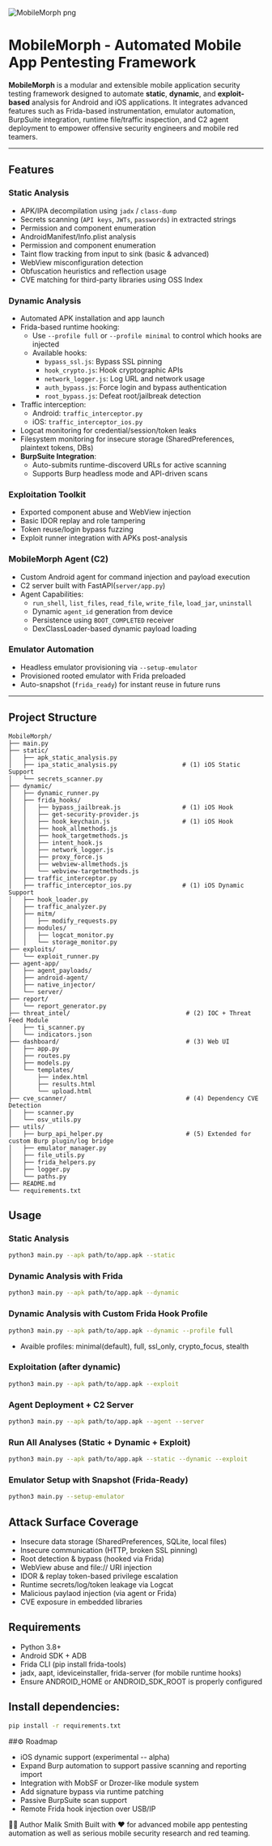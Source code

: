 ![MobileMorph png](https://github.com/user-attachments/assets/52233bb6-c5c1-48d8-b633-baa118f651a9)
# MobileMorph - Automated Mobile App Pentesting Framework

**MobileMorph** is a modular and extensible mobile application security testing framework designed to automate **static**, **dynamic**, and **exploit-based** analysis for Android and iOS applications. It integrates advanced features such as Frida-based instrumentation, emulator automation, BurpSuite integration, runtime file/traffic inspection, and C2 agent deployment to empower offensive security engineers and mobile red teamers.

---

## Features

### Static Analysis
- APK/IPA decompilation using `jadx` / `class-dump`
- Secrets scanning (`API keys`, `JWTs`, `passwords`) in extracted strings
- Permission and component enumeration
- AndroidManifest/Info.plist analysis
- Permission and component enumeration
- Taint flow tracking from input to sink (basic & advanced)
- WebView misconfiguration detection
- Obfuscation heuristics and reflection usage
- CVE matching for third-party libraries using OSS Index

### Dynamic Analysis
- Automated APK installation and app launch
- Frida-based runtime hooking:
  - Use `--profile full` or `--profile minimal` to control which hooks are injected
  - Available hooks:  
    - `bypass_ssl.js`: Bypass SSL pinning
    - `hook_crypto.js`: Hook cryptographic APIs
    - `network_logger.js`: Log URL and network usage
    - `auth_bypass.js`: Force login and bypass authentication
    - `root_bypass.js`: Defeat root/jailbreak detection
- Traffic interception:
  - Android: `traffic_interceptor.py`
  - iOS: `traffic_interceptor_ios.py`
- Logcat monitoring for credential/session/token leaks
- Filesystem monitoring for insecure storage (SharedPreferences, plaintext tokens, DBs)
- **BurpSuite Integration**:
  - Auto-submits runtime-discoverd URLs for active scanning
  - Supports Burp headless mode and API-driven scans

### Exploitation Toolkit
- Exported component abuse and WebView injection
- Basic IDOR replay and role tampering
- Token reuse/login bypass fuzzing
- Exploit runner integration with APKs post-analysis

### MobileMorph Agent (C2)
- Custom Android agent for command injection and payload execution
- C2 server built with FastAPI(`server/app.py`)
- Agent Capabilities:
  - `run_shell`, `list_files`, `read_file`, `write_file`, `load_jar`, `uninstall`
  - Dynamic `agent_id` generation from device
  - Persistence using `BOOT_COMPLETED` receiver
  - DexClassLoader-based dynamic payload loading

### Emulator Automation
- Headless emulator provisioning via `--setup-emulator`
- Provisioned rooted emulator with Frida preloaded
- Auto-snapshot (`frida_ready`) for instant reuse in future runs

---

## Project Structure

```plaintext
MobileMorph/
├── main.py
├── static/
│   ├── apk_static_analysis.py
│   ├── ipa_static_analysis.py                  # (1) iOS Static Support
│   └── secrets_scanner.py
├── dynamic/
│   ├── dynamic_runner.py
│   ├── frida_hooks/
│   │   ├── bypass_jailbreak.js                 # (1) iOS Hook
│   │   ├── get-security-provider.js
│   │   ├── hook_keychain.js                    # (1) iOS Hook
│   │   ├── hook_allmethods.js
│   │   ├── hook_targetmethods.js
│   │   ├── intent_hook.js
│   │   ├── network_logger.js
│   │   ├── proxy_force.js
│   │   ├── webview-allmethods.js
│   │   └── webview-targetmethods.js                 
│   ├── traffic_interceptor.py
│   ├── traffic_interceptor_ios.py              # (1) iOS Dynamic Support
│   ├── hook_loader.py
│   ├── traffic_analyzer.py
│   ├── mitm/
│   │   ├── modify_requests.py
│   ├── modules/
│   │   ├── logcat_monitor.py
│   │   └── storage_monitor.py
├── exploits/
│   └── exploit_runner.py
├── agent-app/
│   ├── agent_payloads/
│   ├── android-agent/
│   ├── native_injector/
│   └── server/
├── report/
│   └── report_generator.py
├── threat_intel/                                # (2) IOC + Threat Feed Module
│   ├── ti_scanner.py
│   └── indicators.json
├── dashboard/                                   # (3) Web UI
│   ├── app.py
│   ├── routes.py
│   ├── models.py
│   └── templates/
│       ├── index.html
│       ├── results.html
│       └── upload.html
├── cve_scanner/                                 # (4) Dependency CVE Detection
│   ├── scanner.py
│   └── osv_utils.py
├── utils/
│   ├── burp_api_helper.py                       # (5) Extended for custom Burp plugin/log bridge
│   ├── emulator_manager.py
│   ├── file_utils.py
│   ├── frida_helpers.py
│   ├── logger.py
│   └── paths.py
├── README.md
└── requirements.txt
```

## Usage
### Static Analysis
```bash
python3 main.py --apk path/to/app.apk --static
```
### Dynamic Analysis with Frida
```bash
python3 main.py --apk path/to/app.apk --dynamic
```
### Dynamic Analysis with Custom Frida Hook Profile
```bash
python3 main.py --apk path/to/app.apk --dynamic --profile full
```
  - Avaible profiles: minimal(default), full, ssl_only, crypto_focus, stealth 
### Exploitation (after dynamic)
```bash
python3 main.py --apk path/to/app.apk --exploit
```
### Agent Deployment + C2 Server
```bash
python3 main.py --apk path/to/app.apk --agent --server
```
### Run All Analyses (Static + Dynamic + Exploit)
```bash
python3 main.py --apk path/to/app.apk --static --dynamic --exploit
```
### Emulator Setup with Snapshot (Frida-Ready)
```bash
python3 main.py --setup-emulator
```

## Attack Surface Coverage
- Insecure data storage (SharedPreferences, SQLite, local files)
- Insecure communication (HTTP, broken SSL pinning)
- Root detection & bypass (hooked via Frida)
- WebView abuse and file:// URI injection
- IDOR & replay token-based privilege escalation
- Runtime secrets/log/token leakage via Logcat
- Malicious paylaod injection (via agent or Frida)
- CVE exposure in embedded libraries

## Requirements
- Python 3.8+
- Android SDK + ADB
- Frida CLI (pip install frida-tools)
- jadx, aapt, ideviceinstaller, frida-server (for mobile runtime hooks)
- Ensure ANDROID_HOME or ANDROID_SDK_ROOT is properly configured

## Install dependencies:
```bash
pip install -r requirements.txt
```

##⚙️ Roadmap
- iOS dynamic support (experimental -- alpha)
- Expand Burp automation to support passive scanning and reporting import
- Integration with MobSF or Drozer-like module system
- Add signature bypass via runtime patching
- Passive BurpSuite scan support
- Remote Frida hook injection over USB/IP



👨‍💻 Author
Malik Smith
Built with ❤️ for advanced mobile app pentesting automation as well as serious mobile security research and red teaming.

